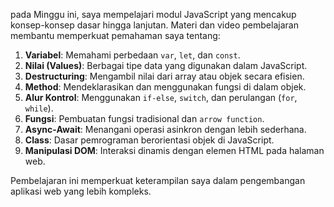 pada Minggu ini, saya mempelajari modul JavaScript yang mencakup konsep-konsep dasar hingga lanjutan. Materi dan video pembelajaran membantu memperkuat pemahaman saya tentang:

1. **Variabel**: Memahami perbedaan `var`, `let`, dan `const`.
2. **Nilai (Values)**: Berbagai tipe data yang digunakan dalam JavaScript.
3. **Destructuring**: Mengambil nilai dari array atau objek secara efisien.
4. **Method**: Mendeklarasikan dan menggunakan fungsi di dalam objek.
5. **Alur Kontrol**: Menggunakan `if-else`, `switch`, dan perulangan (`for`, `while`).
6. **Fungsi**: Pembuatan fungsi tradisional dan `arrow function`.
7. **Async-Await**: Menangani operasi asinkron dengan lebih sederhana.
8. **Class**: Dasar pemrograman berorientasi objek di JavaScript.
9. **Manipulasi DOM**: Interaksi dinamis dengan elemen HTML pada halaman web.

Pembelajaran ini memperkuat keterampilan saya dalam pengembangan aplikasi web yang lebih kompleks.